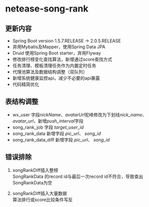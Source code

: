 # netease-song-rank


## 更新内容
- Spring Boot version 1.5.7.RELEASE -> 2.0.5.RELEASE
- 弃用Mybatis及Mapper，使用Spring Data JPA
- Druid 使用Spring Boot starter，弃用Flyway
- 修改排行榜变化查找算法，新增通过score查找方式
- 任务清理、模板清理任务作为内置定时任务
- 代理池算法及数据结构调整（双队列）
- 新增系统健康监控api，减少不必要的api暴露
- 代码精简优化

## 表结构调整
- wx_user 字段*nickName*、*avatarUrl*驼峰修改为下划线*nick_name*、*avatar_url*，新增*push_interval*字段
- song_rank_job 字段 *target_user_id*
- song_rank_data 新增字段 *pic_url*、 *song_id*
- song_rank_data_diff 新增字段 *pic_url*、 *song_id*

## 错误排除
1. songRankDiff插入整榜  
SongRankData 的record id与最后一次record id不符合，导致查出SongRankData为空

2. songRankDiff插入大量数据  
算法排行或score比较条件写反